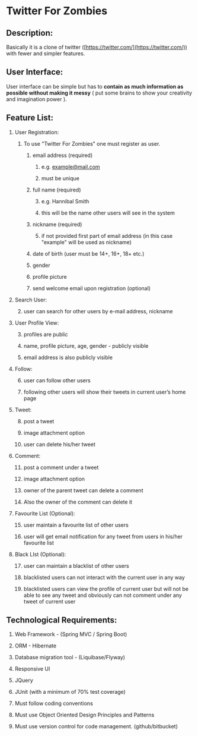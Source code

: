 # Twitter For Zombies

## Description:

Basically it is a clone of twitter ([https://twitter.com/](https://twitter.com/)) with fewer and simpler features.

## User Interface:

User interface can be simple but has to **contain as much information as possible without making it messy** ( put some brains to show your creativity and imagination power ).

## Feature List:

1. User Registration:

    1. To use "Twitter For Zombies" one must register as user.

        1. email address (required)

            1. e.g. example@mail.com

            2. must be unique

        2. full name (required)

            3. e.g. Hannibal Smith

            4. this will be the name other users will see in the system

        3. nickname (required)

            5. if not provided first part of email address (in this case "example" will be used as nickname)

        4. date of birth (user must be 14+, 16+, 18+ etc.)

        5. gender

        6. profile picture

        7. send welcome email upon registration (optional)

2. Search User:

    2. user can search for other users by e-mail address, nickname

3. User Profile View:

    3. profiles are public

    4. name, profile picture, age, gender - publicly visible

    5. email address is also publicly visible

4. Follow:

    6. user can follow other users

    7. following other users will show their tweets in current user’s home page

5. Tweet:

    8. post a tweet

    9. image attachment option

    10. user can delete his/her tweet

6. Comment:

    11. post a comment under a tweet

    12. image attachment option

    13. owner of the parent tweet can delete a comment

    14. Also the owner of the comment can delete it

7. Favourite List (Optional):

    15. user maintain a favourite list of other users

    16. user will get email notification for any tweet from users in his/her favourite list

8. Black LIst (Optional):

    17. user can maintain a blacklist of other users

    18. blacklisted users can not interact with the current user in any way

    19. blacklisted users can view the profile of current user but will not be able to see any tweet and obviously can not comment under any tweet of current user

## Technological Requirements:

1. Web Framework - (Spring MVC / Spring Boot)

2. ORM - Hibernate

3. Database migration tool - (Liquibase/Flyway)

4. Responsive UI

5. JQuery

6. JUnit (with a minimum of 70% test coverage)

7. Must follow coding conventions

8. Must use Object Oriented Design Principles and Patterns

9. Must use version control for code management. (github/bitbucket)



